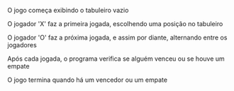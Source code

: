 O jogo começa exibindo o tabuleiro vazio

O jogador 'X' faz a primeira jogada, escolhendo uma posição no tabuleiro

O jogador 'O' faz a próxima jogada, e assim por diante, alternando entre os jogadores

Após cada jogada, o programa verifica se alguém venceu ou se houve um empate

O jogo termina quando há um vencedor ou um empate
